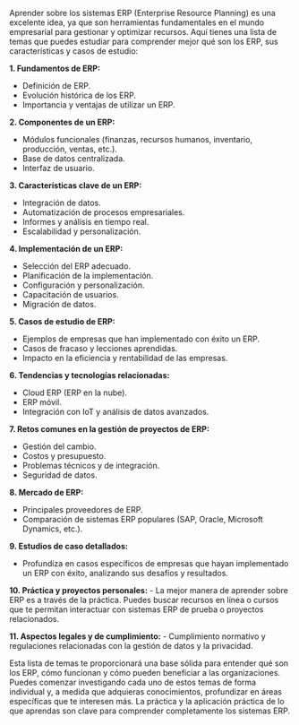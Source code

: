 Aprender sobre los sistemas ERP (Enterprise Resource Planning) es una excelente idea, ya que son herramientas fundamentales en el mundo empresarial para gestionar y optimizar recursos. Aquí tienes una lista de temas que puedes estudiar para comprender mejor qué son los ERP, sus características y casos de estudio:

**1. Fundamentos de ERP:**
   - Definición de ERP.
   - Evolución histórica de los ERP.
   - Importancia y ventajas de utilizar un ERP.

**2. Componentes de un ERP:**
   - Módulos funcionales (finanzas, recursos humanos, inventario, producción, ventas, etc.).
   - Base de datos centralizada.
   - Interfaz de usuario.

**3. Características clave de un ERP:**
   - Integración de datos.
   - Automatización de procesos empresariales.
   - Informes y análisis en tiempo real.
   - Escalabilidad y personalización.

**4. Implementación de un ERP:**
   - Selección del ERP adecuado.
   - Planificación de la implementación.
   - Configuración y personalización.
   - Capacitación de usuarios.
   - Migración de datos.

**5. Casos de estudio de ERP:**
   - Ejemplos de empresas que han implementado con éxito un ERP.
   - Casos de fracaso y lecciones aprendidas.
   - Impacto en la eficiencia y rentabilidad de las empresas.

**6. Tendencias y tecnologías relacionadas:**
   - Cloud ERP (ERP en la nube).
   - ERP móvil.
   - Integración con IoT y análisis de datos avanzados.

**7. Retos comunes en la gestión de proyectos de ERP:**
   - Gestión del cambio.
   - Costos y presupuesto.
   - Problemas técnicos y de integración.
   - Seguridad de datos.

**8. Mercado de ERP:**
   - Principales proveedores de ERP.
   - Comparación de sistemas ERP populares (SAP, Oracle, Microsoft Dynamics, etc.).

**9. Estudios de caso detallados:**
   - Profundiza en casos específicos de empresas que hayan implementado un ERP con éxito, analizando sus desafíos y resultados.

**10. Práctica y proyectos personales:**
    - La mejor manera de aprender sobre ERP es a través de la práctica. Puedes buscar recursos en línea o cursos que te permitan interactuar con sistemas ERP de prueba o proyectos relacionados.

**11. Aspectos legales y de cumplimiento:**
    - Cumplimiento normativo y regulaciones relacionadas con la gestión de datos y la privacidad.

Esta lista de temas te proporcionará una base sólida para entender qué son los ERP, cómo funcionan y cómo pueden beneficiar a las organizaciones. Puedes comenzar investigando cada uno de estos temas de forma individual y, a medida que adquieras conocimientos, profundizar en áreas específicas que te interesen más. La práctica y la aplicación práctica de lo que aprendas son clave para comprender completamente los sistemas ERP.